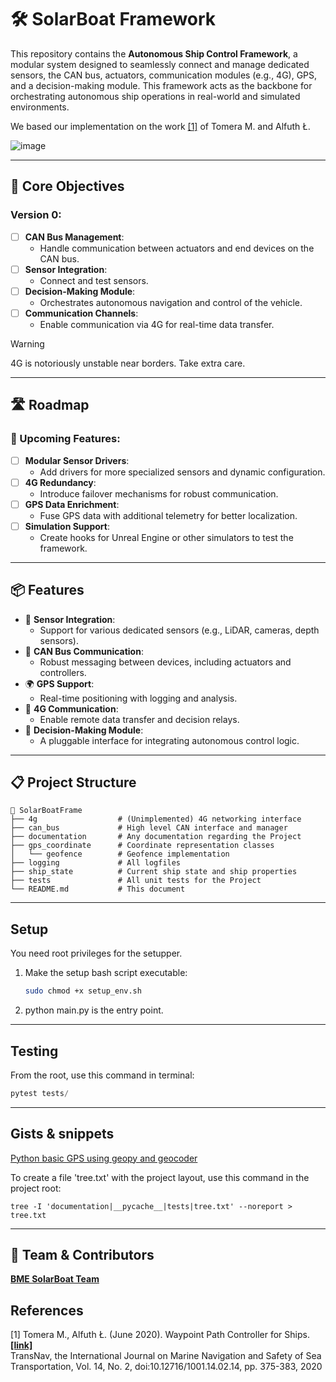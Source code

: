 # 🛠️ SolarBoat Framework

This repository contains the **Autonomous Ship Control Framework**, a modular system designed to seamlessly connect and manage dedicated sensors, the CAN bus, actuators, communication modules (e.g., 4G), GPS, and a decision-making module. This framework acts as the backbone for orchestrating autonomous ship operations in real-world and simulated environments.

We based our implementation on the work [[1]](#1) of Tomera M. and Alfuth Ł.


![image](https://github.com/user-attachments/assets/49beafc7-d98f-45ee-9129-125b8b236b02)

---

## 🌟 Core Objectives

### Version 0:
- [ ] **CAN Bus Management**:
  - Handle communication between actuators and end devices on the CAN bus.
- [ ] **Sensor Integration**:
  - Connect and test sensors.
- [ ] **Decision-Making Module**:
  - Orchestrates autonomous navigation and control of the vehicle.
- [ ] **Communication Channels**:
  - Enable communication via 4G for real-time data transfer.

> [!WARNING]
> 4G is notoriously unstable near borders. Take extra care.

---

## 🛣️ Roadmap

### 🚀 Upcoming Features:
- [ ] **Modular Sensor Drivers**:
  - Add drivers for more specialized sensors and dynamic configuration.
- [ ] **4G Redundancy**:
  - Introduce failover mechanisms for robust communication.
- [ ] **GPS Data Enrichment**:
  - Fuse GPS data with additional telemetry for better localization.
- [ ] **Simulation Support**:
  - Create hooks for Unreal Engine or other simulators to test the framework.

---

## 📦 Features

- 🔌 **Sensor Integration**:
  - Support for various dedicated sensors (e.g., LiDAR, cameras, depth sensors).
- 📡 **CAN Bus Communication**:
  - Robust messaging between devices, including actuators and controllers.
- 🌍 **GPS Support**:
  - Real-time positioning with logging and analysis.
- 📶 **4G Communication**:
  - Enable remote data transfer and decision relays.
- 🧠 **Decision-Making Module**:
  - A pluggable interface for integrating autonomous control logic.

---

## 📋 Project Structure

```plaintext
📂 SolarBoatFrame
├── 4g                  # (Unimplemented) 4G networking interface
├── can_bus             # High level CAN interface and manager
├── documentation       # Any documentation regarding the Project
├── gps_coordinate      # Coordinate representation classes
│   └── geofence        # Geofence implementation
├── logging             # All logfiles
├── ship_state          # Current ship state and ship properties
├── tests               # All unit tests for the Project
└── README.md           # This document
```

---

## Setup

You need root privileges for the setupper.

1. Make the setup bash script executable:
      ```bash
      sudo chmod +x setup_env.sh
      ```

2. python main.py is the entry point.

---

## Testing

From the root, use this command in terminal:


  ```python
  pytest tests/
  ```

---

## Gists & snippets

[Python basic GPS using geopy and geocoder](https://gist.github.com/LordLokator/e056aad11b58d2d68011c2a2d5450408)


To create a file 'tree.txt' with the project layout, use this command in the project root:

```
tree -I 'documentation|__pycache__|tests|tree.txt' --noreport > tree.txt
```


---

## 👥 Team & Contributors
[**BME SolarBoat Team**](https://solarboatteam.hu/)


## References

<a id="1">[1]</a>
Tomera M., Alfuth Ł. (June 2020).
Waypoint Path Controller for Ships. [**[link]**](https://www.transnav.eu/Article_Waypoint_Path_Controller_for_Ships_Tomera,54,1014.html) \
TransNav, the International Journal on Marine Navigation and Safety of Sea Transportation, Vol. 14, No. 2, doi:10.12716/1001.14.02.14, pp. 375-383, 2020